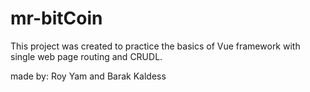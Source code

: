 # mr-bitCoin

This project was created to practice the basics of Vue framework with single web page routing and CRUDL.

made by: Roy Yam and Barak Kaldess